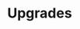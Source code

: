 ---
sort_key: 36
layout: sku
id: upgrades-upgrade
title: "Upgrades"
heading: "Upgrades"
sub-title: "Do you need to upgrade the operating system? Let us upgrade it for you."
features:
 - feature: "As part of this service, we’ll:"
 - feature: "Assess you current device and ensure it is suitable for the requested upgrade. If not, you will not be charged for the service"
 - feature: "Install the requested upgrades and any necessary dependencies"
 - feature: "Perform optimisations, if required"
price: 99
unit: upgrade
---